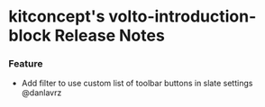 # kitconcept's volto-introduction-block Release Notes

### Feature

- Add filter to use custom list of toolbar buttons in slate settings @danlavrz
